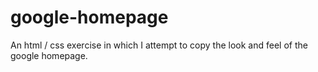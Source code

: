 # google-homepage
An html / css exercise in which I attempt to copy the look and feel of the google homepage.
